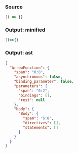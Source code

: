 ### Source
```js parse:expr
() => {}
```

### Output: minified
```js
()=>{}
```

### Output: ast
```json
{
  "ArrowFunction": {
    "span": "0:8",
    "asynchronous": false,
    "binding_parameter": false,
    "parameters": {
      "span": "0:2",
      "bindings": [],
      "rest": null
    },
    "body": {
      "Body": {
        "span": "6:8",
        "directives": [],
        "statements": []
      }
    }
  }
}
```